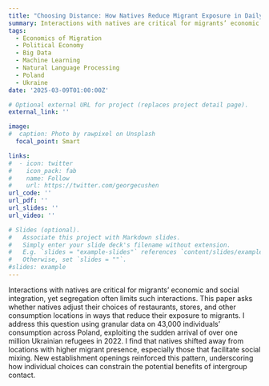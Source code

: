 ```yaml
---
title: "Choosing Distance: How Natives Reduce Migrant Exposure in Daily Life"
summary: Interactions with natives are critical for migrants’ economic and social integration, yet segregation often limits such interactions. This paper asks whether natives adjust their choices of restaurants, stores, and other consumption locations in ways that reduce their exposure to migrants. I address this question using granular data on 43,000 individuals’ consumption across Poland, exploiting the sudden arrival of over one million Ukrainian refugees in 2022. I find that natives shifted away from locations with higher migrant presence, especially those that facilitate social mixing. New establishment openings reinforced this pattern, underscoring how individual choices can constrain the potential benefits of intergroup contact.
tags:
  - Economics of Migration
  - Political Economy
  - Big Data
  - Machine Learning
  - Natural Language Processing
  - Poland
  - Ukraine
date: '2025-03-09T01:00:00Z'

# Optional external URL for project (replaces project detail page).
external_link: ''

image:
#  caption: Photo by rawpixel on Unsplash
  focal_point: Smart

links:
#  - icon: twitter
#    icon_pack: fab
#    name: Follow
#    url: https://twitter.com/georgecushen
url_code: ''
url_pdf: ''
url_slides: ''
url_video: ''

# Slides (optional).
#   Associate this project with Markdown slides.
#   Simply enter your slide deck's filename without extension.
#   E.g. `slides = "example-slides"` references `content/slides/example-slides.md`.
#   Otherwise, set `slides = ""`.
#slides: example
---
```


Interactions with natives are critical for migrants’ economic and social integration, yet segregation often limits such interactions. This paper asks whether natives adjust their choices of restaurants, stores, and other consumption locations in ways that reduce their exposure to migrants. I address this question using granular data on 43,000 individuals’ consumption across Poland, exploiting the sudden arrival of over one million Ukrainian refugees in 2022. I find that natives shifted away from locations with higher migrant presence, especially those that facilitate social mixing. New establishment openings reinforced this pattern, underscoring how individual choices can constrain the potential benefits of intergroup contact.
